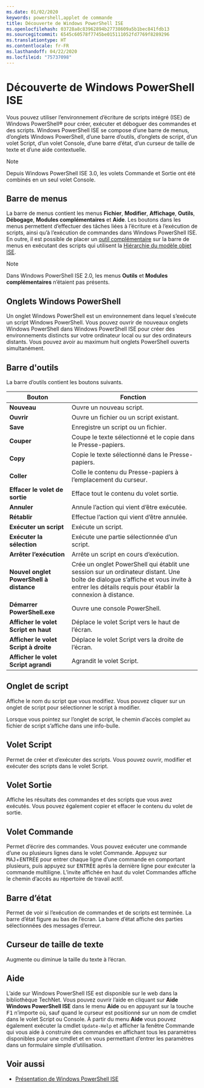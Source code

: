 ```yaml
---
ms.date: 01/02/2020
keywords: powershell,applet de commande
title: Découverte de Windows PowerShell ISE
ms.openlocfilehash: 03728a8c83962894b27738609a5b1bec841fdb13
ms.sourcegitcommit: 6545c60578f7745be015111052fd7769f8289296
ms.translationtype: HT
ms.contentlocale: fr-FR
ms.lasthandoff: 04/22/2020
ms.locfileid: "75737098"
---
```

# <a name="exploring-the-windows-powershell-ise"></a>Découverte de Windows PowerShell ISE

Vous pouvez utiliser l’environnement d’écriture de scripts intégré (ISE) de Windows PowerShell® pour créer, exécuter et déboguer des commandes et des scripts. Windows PowerShell ISE se compose d’une barre de menus, d’onglets Windows PowerShell, d’une barre d’outils, d’onglets de script, d’un volet Script, d’un volet Console, d’une barre d’état, d’un curseur de taille de texte et d’une aide contextuelle.

> [!NOTE]
> Depuis Windows PowerShell ISE 3.0, les volets Commande et Sortie ont été combinés en un seul volet Console.

## <a name="menu-bar"></a>Barre de menus

La barre de menus contient les menus **Fichier**, **Modifier**, **Affichage**, **Outils**, **Débogage**, **Modules complémentaires** et **Aide**. Les boutons dans les menus permettent d’effectuer des tâches liées à l’écriture et à l’exécution de scripts, ainsi qu’à l’exécution de commandes dans Windows PowerShell ISE. En outre, il est possible de placer un [outil complémentaire](object-model/The-ISEAddOnTool-Object.md) sur la barre de menus en exécutant des scripts qui utilisent la [Hiérarchie du modèle objet ISE](object-model/The-ISE-Object-Model-Hierarchy.md).

> [!NOTE]
> Dans Windows PowerShell ISE 2.0, les menus **Outils** et **Modules complémentaires** n’étaient pas présents.

## <a name="windows-powershell-tabs"></a>Onglets Windows PowerShell

Un onglet Windows PowerShell est un environnement dans lequel s’exécute un script Windows PowerShell. Vous pouvez ouvrir de nouveaux onglets Windows PowerShell dans Windows PowerShell ISE pour créer des environnements distincts sur votre ordinateur local ou sur des ordinateurs distants. Vous pouvez avoir au maximum huit onglets PowerShell ouverts simultanément.

## <a name="toolbar"></a>Barre d'outils

La barre d’outils contient les boutons suivants.

|             Bouton             |                                                                                     Fonction                                                                                     |
| ------------------------------ | -------------------------------------------------------------------------------------------------------------------------------------------------------------------------------- |
| **Nouveau**                        | Ouvre un nouveau script.                                                                                                                                                              |
| **Ouvrir**                       | Ouvre un fichier ou un script existant.                                                                                                                                                |
| **Save**                       | Enregistre un script ou un fichier.                                                                                                                                                          |
| **Couper**                        | Coupe le texte sélectionné et le copie dans le Presse-papiers.                                                                                                                           |
| **Copy**                       | Copie le texte sélectionné dans le Presse-papiers.                                                                                                                                       |
| **Coller**                      | Colle le contenu du Presse-papiers à l’emplacement du curseur.                                                                                                                     |
| **Effacer le volet de sortie**          | Efface tout le contenu du volet sortie.                                                                                                                                           |
| **Annuler**                       | Annule l’action qui vient d’être exécutée.                                                                                                                                     |
| **Rétablir**                       | Effectue l’action qui vient d’être annulée.                                                                                                                                        |
| **Exécuter un script**                 | Exécute un script.                                                                                                                                                                   |
| **Exécuter la sélection**              | Exécute une partie sélectionnée d’un script.                                                                                                                                             |
| **Arrêter l’exécution**             | Arrête un script en cours d’exécution.                                                                                                                                                  |
| **Nouvel onglet PowerShell à distance**  | Crée un onglet PowerShell qui établit une session sur un ordinateur distant. Une boîte de dialogue s’affiche et vous invite à entrer les détails requis pour établir la connexion à distance. |
| **Démarrer PowerShell.exe**       | Ouvre une console PowerShell.                                                                                                                                                      |
| **Afficher le volet Script en haut**       | Déplace le volet Script vers le haut de l’écran.                                                                                                                                 |
| **Afficher le volet Script à droite**     | Déplace le volet Script vers la droite de l’écran.                                                                                                                               |
| **Afficher le volet Script agrandi** | Agrandit le volet Script.                                                                                                                                                       |

## <a name="script-tab"></a>Onglet de script

Affiche le nom du script que vous modifiez. Vous pouvez cliquer sur un onglet de script pour sélectionner le script à modifier.

Lorsque vous pointez sur l’onglet de script, le chemin d’accès complet au fichier de script s’affiche dans une info-bulle.

## <a name="script-pane"></a>Volet Script

Permet de créer et d’exécuter des scripts. Vous pouvez ouvrir, modifier et exécuter des scripts dans le volet Script.

## <a name="output-pane"></a>Volet Sortie

Affiche les résultats des commandes et des scripts que vous avez exécutés. Vous pouvez également copier et effacer le contenu du volet de sortie.

## <a name="command-pane"></a>Volet Commande

Permet d’écrire des commandes. Vous pouvez exécuter une commande d’une ou plusieurs lignes dans le volet Commande. Appuyez sur <kbd>MAJ</kbd>+<kbd>ENTRÉE</kbd> pour entrer chaque ligne d’une commande en comportant plusieurs, puis appuyez sur <kbd>ENTRÉE</kbd> après la dernière ligne pour exécuter la commande multiligne. L’invite affichée en haut du volet Commandes affiche le chemin d’accès au répertoire de travail actif.

## <a name="status-bar"></a>Barre d’état

Permet de voir si l’exécution de commandes et de scripts est terminée. La barre d’état figure au bas de l’écran. La barre d’état affiche des parties sélectionnées des messages d’erreur.

## <a name="text-size-slider"></a>Curseur de taille de texte

Augmente ou diminue la taille du texte à l’écran.

## <a name="help"></a>Aide

L’aide sur Windows PowerShell ISE est disponible sur le web dans la bibliothèque TechNet. Vous pouvez ouvrir l’aide en cliquant sur **Aide Windows PowerShell ISE** dans le menu **Aide** ou en appuyant sur la touche <kbd>F1</kbd> n’importe où, sauf quand le curseur est positionné sur un nom de cmdlet dans le volet Script ou Console.
À partir du menu **Aide** vous pouvez également exécuter la cmdlet `Update-Help` et afficher la fenêtre Commande qui vous aide à construire des commandes en affichant tous les paramètres disponibles pour une cmdlet et en vous permettant d’entrer les paramètres dans un formulaire simple d’utilisation.

## <a name="see-also"></a>Voir aussi

- [Présentation de Windows PowerShell ISE](Introducing-the-Windows-PowerShell-ISE.md)
